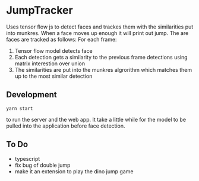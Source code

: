 # JumpTracker
Uses tensor flow js to detect faces and trackes them with the similarities put into munkres. When a face moves up enough it will print out jump. 
The are faces are tracked as follows:
For each frame:
1. Tensor flow model detects face
2. Each detection gets a similarity to the previous frame detections using matrix interestion over union
3. The similarities are put into the munkres algrorithm which matches them up to the most similar detection

## Development 
```
yarn start
```
to run the server and the web app. 
It take a little while for the model to be pulled into the application before face detection.

## To Do
* typescript
* fix bug of double jump
* make it an extension to play the dino jump game
